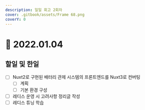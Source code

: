 ```yaml
---
description: 일일 회고 2회차
cover: .gitbook/assets/Frame 68.png
coverY: 0
---
```


# 🙂 2022.01.04

## 할일 및 한일

* [ ] Nuxt2로 구현된 배터리 관제 시스템의 프론트엔드를 Nuxt3로 컨버팅
  * [ ] 계획
  * [ ] 기본 환경 구성
* [ ] 레디스 운영 시 고려사항 정리글 작성
* [ ] 레디스 튜닝 학습
